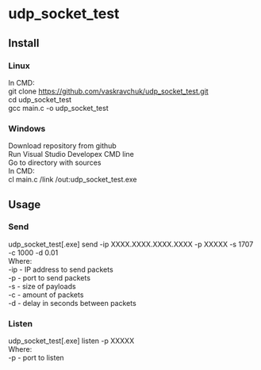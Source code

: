 # udp_socket_test

## Install
### Linux
In CMD:\
git clone https://github.com/vaskravchuk/udp_socket_test.git \
cd udp_socket_test\
gcc main.c -o udp_socket_test
### Windows
Download repository from github\
Run Visual Studio Developex CMD line\
Go to directory with sources\
In CMD:\
cl main.c /link /out:udp_socket_test.exe

## Usage
### Send
udp_socket_test[.exe] send -ip XXXX.XXXX.XXXX.XXXX -p XXXXX -s 1707 -c 1000 -d 0.01\
Where:\
-ip - IP address to send packets\
-p - port to send packets\
-s - size of payloads\
-c - amount of packets\
-d - delay in seconds between packets
### Listen
udp_socket_test[.exe] listen -p XXXXX\
Where:\
-p - port to listen
